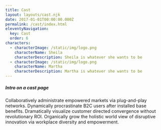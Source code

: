 ```yaml
---
title: Cast
layout: layouts/cast.njk
date: 2017-01-01T00:00:00.000Z
permalink: /cast/index.html
eleventyNavigation:
  key: Cast
  order: 6
characters:
  - characterImage: /static/img/logo.png
    characterName: Sheila
    characterDescription: Sheila is whatever she wants to be
  - characterImage: /static/img/logo.png
    characterName: Martha
    characterDescription: Martha is whatever she wants to be
---
```

##### Intro on a cast page

Collaboratively administrate empowered markets via plug-and-play networks. Dynamically procrastinate B2C users after installed base benefits. Dramatically visualize customer directed convergence without revolutionary ROI. Organically grow the holistic world view of disruptive innovation via workplace diversity and empowerment.